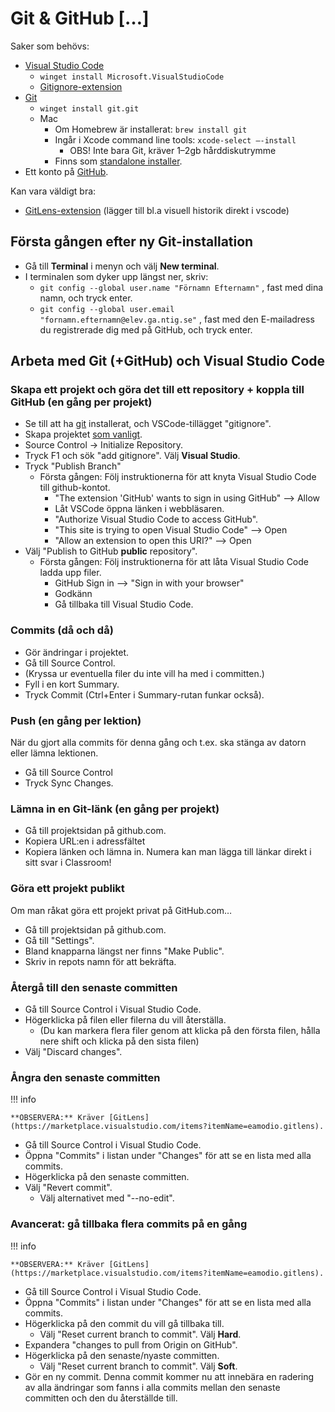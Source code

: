 # Git & GitHub \[…]

Saker som behövs:

* [Visual Studio Code](https://code.visualstudio.com/)
  * `winget install Microsoft.VisualStudioCode`
  * [Gitignore-extension](https://marketplace.visualstudio.com/items?itemName=codezombiech.gitignore)
* [Git](https://git-scm.com/)
  * `winget install git.git`
  * Mac
    * Om Homebrew är installerat: `brew install git`
    * Ingår i Xcode command line tools: `xcode-select –-install`
      * OBS! Inte bara Git, kräver 1–2gb hårddiskutrymme
    * Finns som [standalone installer](https://sourceforge.net/projects/git-osx-installer/files/latest/download).
* Ett konto på [GitHub](https://github.com/).

Kan vara väldigt bra:

* [GitLens-extension](https://marketplace.visualstudio.com/items?itemName=eamodio.gitlens) (lägger till bl.a visuell historik direkt i vscode)

## Första gången efter ny Git-installation

* Gå till **Terminal** i menyn och välj **New terminal**.
* I terminalen som dyker upp längst ner, skriv:
  * `git config --global user.name "Förnamn Efternamn"` , fast med dina namn, och tryck enter.
  * `git config --global user.email "fornamn.efternamn@elev.ga.ntig.se"` , fast med den E-mailadress du registrerade dig med på GitHub, och tryck enter.

## Arbeta med Git (+GitHub) och Visual Studio Code

### Skapa ett projekt och göra det till ett repository + koppla till GitHub (en gång per projekt)

* Se till att ha [git](https://git-scm.com/) installerat, och VSCode-tillägget "gitignore".
* Skapa projektet [som vanligt](../../lathund-skapa-projekt.md).
* Source Control → Initialize Repository.
* Tryck F1 och sök "add gitignore". Välj **Visual Studio**.
* Tryck "Publish Branch"
  * Första gången: Följ instruktionerna för att knyta Visual Studio Code till github-kontot.
    * "The extension 'GitHub' wants to sign in using GitHub" --> Allow
    * Låt VSCode öppna länken i webbläsaren.
    * "Authorize Visual Studio Code to access GitHub".
    * "This site is trying to open Visual Studio Code" --> Open
    * "Allow an extension to open this URI?" --> Open
* Välj "Publish to GitHub **public** repository".
  * Första gången: Följ instruktionerna för att låta Visual Studio Code ladda upp filer.&#x20;
    * GitHub Sign in --> "Sign in with your browser"
    * Godkänn
    * Gå tillbaka till Visual Studio Code.

### Commits (då och då)

* Gör ändringar i projektet.
* Gå till Source Control.
* (Kryssa ur eventuella filer du inte vill ha med i committen.)
* Fyll i en kort Summary.
* Tryck Commit (Ctrl+Enter i Summary-rutan funkar också).

### Push (en gång per lektion)

När du gjort alla commits för denna gång och t.ex. ska stänga av datorn eller lämna lektionen.

* Gå till Source Control
* Tryck Sync Changes.

### Lämna in en Git-länk (en gång per projekt)

* Gå till projektsidan på github.com.
* Kopiera URL:en i adressfältet
* Kopiera länken och lämna in. Numera kan man lägga till länkar direkt i sitt svar i Classroom!

### Göra ett projekt publikt

Om man råkat göra ett projekt privat på GitHub.com…

* Gå till projektsidan på github.com.
* Gå till "Settings".
* Bland knapparna längst ner finns "Make Public".
* Skriv in repots namn för att bekräfta.

### Återgå till den senaste committen

* Gå till Source Control i Visual Studio Code.
* Högerklicka på filen eller filerna du vill återställa.
  * (Du kan markera flera filer genom att klicka på den första filen, hålla nere shift och klicka på den sista filen)
* Välj "Discard changes".

### Ångra den senaste committen

!!! info

	**OBSERVERA:** Kräver [GitLens](https://marketplace.visualstudio.com/items?itemName=eamodio.gitlens).
	

* Gå till Source Control i Visual Studio Code.
* Öppna "Commits" i listan under "Changes" för att se en lista med alla commits.
* Högerklicka på den senaste committen.
* Välj "Revert commit".
  * Välj alternativet med "--no-edit".

### Avancerat: gå tillbaka flera commits på en gång

!!! info

	**OBSERVERA:** Kräver [GitLens](https://marketplace.visualstudio.com/items?itemName=eamodio.gitlens).
	

* Gå till Source Control i Visual Studio Code.
* Öppna "Commits" i listan under "Changes" för att se en lista med alla commits.
* Högerklicka på den commit du vill gå tillbaka till.
  * Välj "Reset current branch to commit". Välj **Hard**.
* Expandera "changes to pull from Origin on GitHub".
* Högerklicka på den senaste/nyaste committen.
  * Välj "Reset current branch to commit". Välj **Soft**.
* Gör en ny commit. Denna commit kommer nu att innebära en radering av alla ändringar som fanns i alla commits mellan den senaste committen och den du återställde till.



